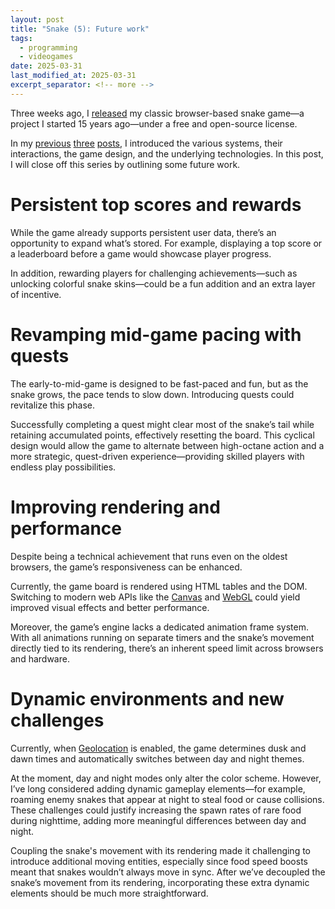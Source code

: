 ```yaml
---
layout: post
title: "Snake (5): Future work"
tags:
  - programming
  - videogames
date: 2025-03-31
last_modified_at: 2025-03-31
excerpt_separator: <!-- more -->
---
```


Three weeks ago, I [released][2] my classic browser-based snake game—a project
I started 15 years ago—under a free and open-source license.

In my [previous][1] [three][3] [posts][4], I introduced the various systems,
their interactions, the game design, and the underlying technologies. In this
post, I will close off this series by outlining some future work.

<!-- more -->

# Persistent top scores and rewards

While the game already supports persistent user data, there’s an opportunity to
expand what’s stored. For example, displaying a top score or a leaderboard
before a game would showcase player progress.

In addition, rewarding players for challenging achievements—such as unlocking
colorful snake skins—could be a fun addition and an extra layer of incentive.

# Revamping mid-game pacing with quests

The early-to-mid-game is designed to be fast-paced and fun, but as the snake
grows, the pace tends to slow down. Introducing quests could revitalize this
phase.

Successfully completing a quest might clear most of the snake’s tail while
retaining accumulated points, effectively resetting the board. This cyclical
design would allow the game to alternate between high-octane action and a more
strategic, quest-driven experience—providing skilled players with endless play
possibilities.

# Improving rendering and performance

Despite being a technical achievement that runs even on the oldest browsers,
the game’s responsiveness can be enhanced.

Currently, the game board is rendered using HTML tables and the DOM. Switching
to modern web APIs like the [Canvas][5] and [WebGL][6] could yield improved
visual effects and better performance.

Moreover, the game’s engine lacks a dedicated animation frame system. With all
animations running on separate timers and the snake’s movement directly tied to
its rendering, there’s an inherent speed limit across browsers and hardware.

# Dynamic environments and new challenges

Currently, when [Geolocation][9] is enabled, the game determines dusk and dawn
times and automatically switches between day and night themes.

At the moment, day and night modes only alter the color scheme. However, I’ve
long considered adding dynamic gameplay elements—for example, roaming enemy
snakes that appear at night to steal food or cause collisions. These challenges
could justify increasing the spawn rates of rare food during nighttime, adding
more meaningful differences between day and night.

Coupling the snake's movement with its rendering made it challenging to
introduce additional moving entities, especially since food speed boosts meant
that snakes wouldn’t always move in sync. After we’ve decoupled the snake’s
movement from its rendering, incorporating these extra dynamic elements should
be much more straightforward.

 [1]: /Snake-2
 [2]: https://github.com/witiko/snake
 [3]: /Snake-3
 [4]: /Snake-4
 [5]: https://developer.mozilla.org/en-US/docs/Web/API/Canvas_API
 [6]: https://developer.mozilla.org/en-US/docs/Web/API/WebGL_API
 [7]: https://developer.mozilla.org/en-US/docs/Web/API/Window/setTimeout
 [8]: https://developer.mozilla.org/en-US/docs/Web/API/Window/requestAnimationFrame
 [9]: https://developer.mozilla.org/en-US/docs/Web/API/Geolocation_API
